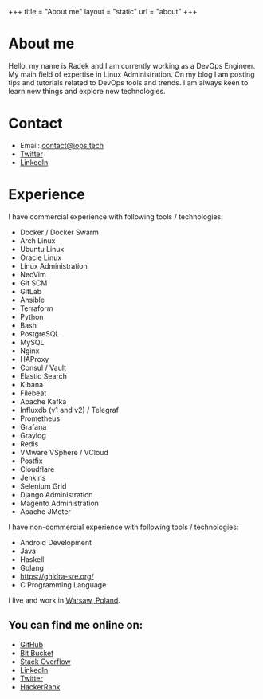 +++
title = "About me"
layout = "static"
url = "about"
+++

# About me
Hello, my name is Radek and I am currently working as a DevOps Engineer. My main
field of expertise in Linux Administration. On my blog I am posting tips and
tutorials related to DevOps tools and trends. I am always keen to learn new
things and explore new technologies.

# Contact

- Email: <a href="mailto:contact@iops.tech">contact@iops.tech</a>
- [Twitter](https://twitter.com/iops_tech)
- [LinkedIn](https://www.linkedin.com/in/radoslaw-zaluska/)

# Experience

I have commercial experience with following tools / technologies:
- Docker / Docker Swarm
- Arch Linux
- Ubuntu Linux
- Oracle Linux
- Linux Administration
- NeoVim
- Git SCM
- GitLab
- Ansible
- Terraform
- Python
- Bash
- PostgreSQL
- MySQL
- Nginx
- HAProxy
- Consul / Vault
- Elastic Search
- Kibana
- Filebeat
- Apache Kafka
- Influxdb (v1 and v2) / Telegraf
- Prometheus
- Grafana
- Graylog
- Redis
- VMware VSphere / VCloud
- Postfix
- Cloudflare
- Jenkins
- Selenium Grid
- Django Administration
- Magento Administration
- Apache JMeter

I have non-commercial experience with following tools / technologies:
- Android Development
- Java
- Haskell
- Golang
- https://ghidra-sre.org/
- C Programming Language

I live and work in [Warsaw, Poland](https://tools.wmflabs.org/geohack/geohack.php?pagename=Warsaw&params=52_14_N_21_1_E_region:PL_type:city).

## You can find me online on:
- [GitHub](https://github.com/rzaluska)
- [Bit Bucket](https://bitbucket.org/Panoramix/)
- [Stack Overflow](https://stackoverflow.com/users/8307258/)
- [LinkedIn](https://www.linkedin.com/in/radoslaw-zaluska/)
- [Twitter](https://twitter.com/iops_tech)
- [HackerRank](https://www.hackerrank.com/rzaluska)
